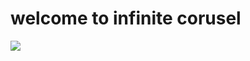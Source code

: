 

<h1>welcome to  infinite corusel</h1>
<div>
			<img id="slide-2" src="https://cdn.shopify.com/s/files/1/0744/9149/4683/files/Screenshot_2023-08-18_000154.png?v=1692297003" />
</div>
